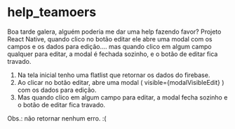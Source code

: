 # help_teamoers

Boa tarde galera, alguém poderia me dar uma help fazendo favor?
Projeto React Native, quando clico no botão editar ele abre uma modal com os campos e os dados para edição.... mas quando clico em algum campo qualquer para editar, a modal é fechada sozinho, e o botão de editar fica travado.

1. Na tela inicial tenho uma flatlist que retornar os dados do firebase. 
2. Ao clicar no botão editar, abre uma modal ( visible={modalVisibleEdit} ) com os dados para edição.
3. Mas quando clico em algum campo para editar, a modal fecha sozinho e o botão de editar fica travado.

Obs.: não retornar nenhum erro. :(

